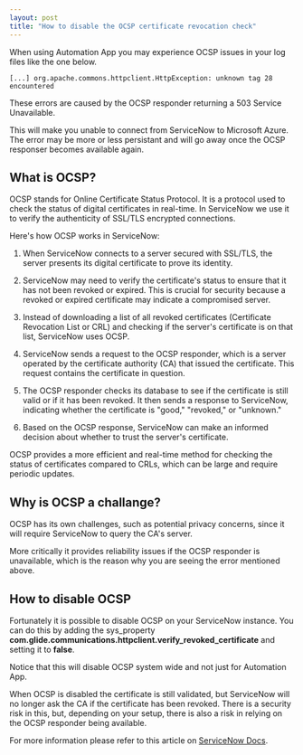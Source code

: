```yaml
---
layout: post
title: "How to disable the OCSP certificate revocation check"
---
```


When using Automation App you may experience OCSP issues in your log files like the one below.

```
[...] org.apache.commons.httpclient.HttpException: unknown tag 28 encountered
```

These errors are caused by the OCSP responder returning a 503 Service Unavailable. 

This will make you unable to connect from ServiceNow to Microsoft Azure. The error may be more or less persistant and will go away once the OCSP responser becomes available again.

## What is OCSP?

OCSP stands for Online Certificate Status Protocol. It is a protocol used  to check the status of digital certificates in real-time. In ServiceNow we use it to verify the authenticity of SSL/TLS encrypted connections.

Here's how OCSP works in ServiceNow:

1. When ServiceNow connects to a server secured with SSL/TLS, the server presents its digital certificate to prove its identity.

2. ServiceNow may need to verify the certificate's status to ensure that it has not been revoked or expired. This is crucial for security because a revoked or expired certificate may indicate a compromised server.

3. Instead of downloading a list of all revoked certificates (Certificate Revocation List or CRL) and checking if the server's certificate is on that list, ServiceNow uses OCSP.

4. ServiceNow sends a request to the OCSP responder, which is a server operated by the certificate authority (CA) that issued the certificate. This request contains the certificate in question.

5. The OCSP responder checks its database to see if the certificate is still valid or if it has been revoked. It then sends a response to ServiceNow, indicating whether the certificate is "good," "revoked," or "unknown."

5. Based on the OCSP response, ServiceNow can make an informed decision about whether to trust the server's certificate.

OCSP provides a more efficient and real-time method for checking the status of certificates compared to CRLs, which can be large and require periodic updates. 

## Why is OCSP a challange?

OCSP has its own challenges, such as potential privacy concerns, since it will require ServiceNow to query the CA's server.

More critically it provides reliability issues if the OCSP responder is unavailable, which is the reason why you are seeing the error mentioned above.

## How to disable OCSP

Fortunately it is possible to disable OCSP on your ServiceNow instance. You can do this by adding the sys_property **com.glide.communications.httpclient.verify_revoked_certificate** and setting it to **false**.

Notice that this will disable OCSP system wide and not just for Automation App.

When OCSP is disabled the certificate is still validated, but ServiceNow will no longer ask the CA if the certificate has been revoked. There is a security risk in this, but, depending on your setup, there is also a risk in relying on the OCSP responder being available.

For more information please refer to this article on [ServiceNow Docs](https://docs.servicenow.com/en-US/bundle/vancouver-platform-security/page/administer/security/reference/verify-revoked-certificate.html).